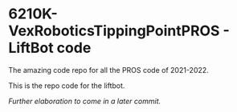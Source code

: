 # 6210K-VexRoboticsTippingPointPROS - LiftBot code
The amazing code repo for all the PROS code of 2021-2022.

This is the repo code for the liftbot.

*Further elaboration to come in a later commit.*
